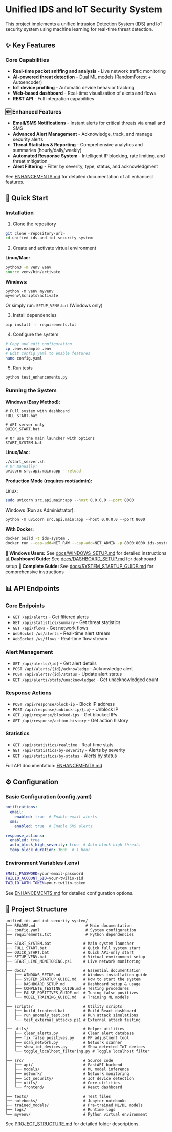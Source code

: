 # Unified IDS and IoT Security System

This project implements a unified Intrusion Detection System (IDS) and IoT security system using machine learning for real-time threat detection.

## ✨ Key Features

### Core Capabilities
- **Real-time packet sniffing and analysis** - Live network traffic monitoring
- **AI-powered threat detection** - Dual ML models (RandomForest + Autoencoder)
- **IoT device profiling** - Automatic device behavior tracking
- **Web-based dashboard** - Real-time visualization of alerts and flows
- **REST API** - Full integration capabilities

### 🆕 Enhanced Features
- **Email/SMS Notifications** - Instant alerts for critical threats via email and SMS
- **Advanced Alert Management** - Acknowledge, track, and manage security alerts
- **Threat Statistics & Reporting** - Comprehensive analytics and summaries (hourly/daily/weekly)
- **Automated Response System** - Intelligent IP blocking, rate limiting, and threat mitigation
- **Alert Filtering** - Filter by severity, type, status, and acknowledgment

See [ENHANCEMENTS.md](ENHANCEMENTS.md) for detailed documentation of all enhanced features.

## 🚀 Quick Start

### Installation

1. Clone the repository
```bash
git clone <repository-url>
cd unified-ids-and-iot-security-system
```

2. Create and activate virtual environment

**Linux/Mac:**
```bash
python3 -m venv venv
source venv/bin/activate
```

**Windows:**
```batch
python -m venv myvenv
myvenv\Scripts\activate
```

Or simply run: `SETUP_VENV.bat` (Windows only)

3. Install dependencies
```bash
pip install -r requirements.txt
```

4. Configure the system
```bash
# Copy and edit configuration
cp .env.example .env
# Edit config.yaml to enable features
nano config.yaml
```

5. Run tests
```bash
python test_enhancements.py
```

### Running the System

**Windows (Easy Method):**
```batch
# Full system with dashboard
FULL_START.bat

# API server only
QUICK_START.bat

# Or use the main launcher with options
START_SYSTEM.bat
```

**Linux/Mac:**
```bash
./start_server.sh
# Or manually:
uvicorn src.api.main:app --reload
```

**Production Mode (requires root/admin):**

Linux:
```bash
sudo uvicorn src.api.main:app --host 0.0.0.0 --port 8000
```

Windows (Run as Administrator):
```batch
python -m uvicorn src.api.main:app --host 0.0.0.0 --port 8000
```

**With Docker:**
```bash
docker build -t ids-system .
docker run --cap-add=NET_RAW --cap-add=NET_ADMIN -p 8000:8000 ids-system
```

**📘 Windows Users:** See [docs/WINDOWS_SETUP.md](docs/WINDOWS_SETUP.md) for detailed instructions
**📊 Dashboard Guide:** See [docs/DASHBOARD_SETUP.md](docs/DASHBOARD_SETUP.md) for dashboard setup
**🔧 Complete Guide:** See [docs/SYSTEM_STARTUP_GUIDE.md](docs/SYSTEM_STARTUP_GUIDE.md) for comprehensive instructions

## 📊 API Endpoints

### Core Endpoints
- `GET /api/alerts` - Get filtered alerts
- `GET /api/statistics/summary` - Get threat statistics
- `GET /api/flows` - Get network flows
- `WebSocket /ws/alerts` - Real-time alert stream
- `WebSocket /ws/flows` - Real-time flow stream

### Alert Management
- `GET /api/alerts/{id}` - Get alert details
- `POST /api/alerts/{id}/acknowledge` - Acknowledge alert
- `POST /api/alerts/{id}/status` - Update alert status
- `GET /api/alerts/stats/unacknowledged` - Get unacknowledged count

### Response Actions
- `POST /api/response/block-ip` - Block IP address
- `POST /api/response/unblock-ip/{ip}` - Unblock IP
- `GET /api/response/blocked-ips` - Get blocked IPs
- `GET /api/response/action-history` - Get action history

### Statistics
- `GET /api/statistics/realtime` - Real-time stats
- `GET /api/statistics/by-severity` - Alerts by severity
- `GET /api/statistics/by-status` - Alerts by status

Full API documentation: [ENHANCEMENTS.md](ENHANCEMENTS.md)

## ⚙️ Configuration

### Basic Configuration (config.yaml)
```yaml
notifications:
  email:
    enabled: true  # Enable email alerts
  sms:
    enabled: true  # Enable SMS alerts

response_actions:
  enabled: true
  auto_block_high_severity: true  # Auto-block high threats
  temp_block_duration: 3600  # 1 hour
```

### Environment Variables (.env)
```bash
EMAIL_PASSWORD=your-email-password
TWILIO_ACCOUNT_SID=your-twilio-sid
TWILIO_AUTH_TOKEN=your-twilio-token
```

See [ENHANCEMENTS.md](ENHANCEMENTS.md) for detailed configuration options.

## 📁 Project Structure

```
unified-ids-and-iot-security-system/
├── README.md                      # Main documentation
├── config.yaml                    # System configuration
├── requirements.txt               # Python dependencies
│
├── START_SYSTEM.bat              # Main system launcher
├── FULL_START.bat                # Quick full system start
├── QUICK_START.bat               # Quick API-only start
├── SETUP_VENV.bat                # Virtual environment setup
├── START_LIVE_MONITORING.ps1     # Live network monitoring
│
├── docs/                         # Essential documentation
│   ├── WINDOWS_SETUP.md          # Windows installation guide
│   ├── SYSTEM_STARTUP_GUIDE.md   # How to start the system
│   ├── DASHBOARD_SETUP.md        # Dashboard setup & usage
│   ├── COMPLETE_TESTING_GUIDE.md # Testing procedures
│   ├── FALSE_POSITIVES_GUIDE.md  # Tuning false positives
│   └── MODEL_TRAINING_GUIDE.md   # Training ML models
│
├── scripts/                      # Utility scripts
│   ├── build_frontend.bat        # Build React dashboard
│   ├── run_anomaly_test.bat      # Run attack simulations
│   └── test_external_attacks.ps1 # External attack testing
│
├── utils/                        # Helper utilities
│   ├── clear_alerts.py           # Clear alert database
│   ├── fix_false_positives.py    # FP adjustment tool
│   ├── scan_network.py           # Network scanner
│   ├── show_iot_devices.py       # Show detected IoT devices
│   └── toggle_localhost_filtering.py # Toggle localhost filter
│
├── src/                          # Source code
│   ├── api/                      # FastAPI backend
│   ├── models/                   # ML model inference
│   ├── network/                  # Network monitoring
│   ├── iot_security/             # IoT device detection
│   ├── utils/                    # Core utilities
│   └── frontend/                 # React dashboard
│
├── tests/                        # Test files
├── notebooks/                    # Jupyter notebooks
├── trained_models/               # Pre-trained ML/DL models
├── logs/                         # Runtime logs
└── myvenv/                       # Python virtual environment
```

See [PROJECT_STRUCTURE.md](PROJECT_STRUCTURE.md) for detailed folder descriptions.
